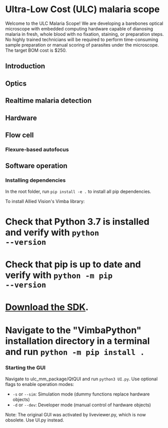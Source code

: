 # Ultra-Low Cost (ULC) malaria scope

Welcome to the ULC Malaria Scope! We are developing a barebones optical microscope with embedded computing hardware capable of dianosing malaria in fresh, whole blood with no fixation, staining, or preparation steps. No highly trained technicians will be required to perform time-consuming sample preparation or manual scoring of parasites under the microscope. The target BOM cost is $250.

## Introduction

## Optics

## Realtime malaria detection

## Hardware

## Flow cell

### Flexure-based autofocus

## Software operation

### Installing dependencies
In the root folder, run <code>pip install -e .</code> to install all pip dependencies.

To install Allied Vision's Vimba library:
# Check that Python 3.7 is installed and verify with <code>python --version</code>
# Check that pip is up to date and verify with <code>python -m pip --version</code>
# [Download the SDK](https://www.alliedvision.com/en/products/vimba-sdk/#c1497).
# Navigate to the "VimbaPython" installation directory in a terminal and run <code>python -m pip install .</code>

### Starting the GUI
Navigate to ulc_mm_package/QtQUI and run <code>python3 UI.py</code>. Use optional flags to enable operation modes:
* <code>-s</code> or <code>--sim</code>: Simulation mode (dummy functions replace hardware objects)
* <code>-d</code> or <code>--dev</code>: Developer mode (manual control of hardware objects)

Note: The original GUI was activated by liveviewer.py, which is now obsolete. Use UI.py instead.
